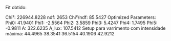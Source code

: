 Fit obtido:

Chi²: 226944.8228
ndf: 2653
Chi²/ndf: 85.5427
Optimized Parameters:
Phi0: 41.9401
Phi1: -2.5564
Phi2: 3.5859
Phi3: 5.4247
Phi4: 1.7495
Phi5: -0.9811
A: 322.6235
A_lux: 107.5412
Setup para varrimento com intensidade máxima:
44.4965
38.3541
36.5154
40.1906
42.9212